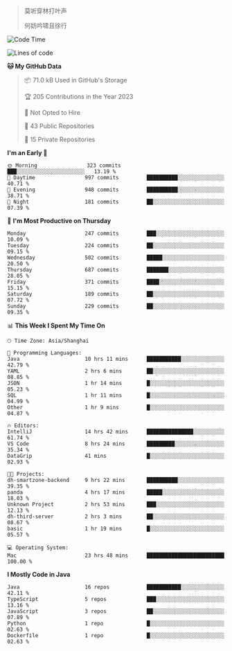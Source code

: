 > 莫听穿林打叶声
> 
> 何妨吟啸且徐行

<!-- ![Github Stats](https://github-readme-stats.vercel.app/api?username=catch6&count_private=true&show_icons=true&theme=gruvbox) -->

<!-- ![Top Langs](https://github-readme-stats.vercel.app/api/top-langs/?username=catch6&layout=compact) -->

<!--START_SECTION:waka-->
![Code Time](http://img.shields.io/badge/Code%20Time-267%20hrs%2028%20mins-blue)

![Lines of code](https://img.shields.io/badge/From%20Hello%20World%20I%27ve%20Written-9.3%20million%20lines%20of%20code-blue)

**🐱 My GitHub Data** 

> 📦 71.0 kB Used in GitHub's Storage 
 > 
> 🏆 205 Contributions in the Year 2023
 > 
> 🚫 Not Opted to Hire
 > 
> 📜 43 Public Repositories 
 > 
> 🔑 15 Private Repositories 
 > 
**I'm an Early 🐤** 

```text
🌞 Morning                323 commits         ███░░░░░░░░░░░░░░░░░░░░░░   13.19 % 
🌆 Daytime                997 commits         ██████████░░░░░░░░░░░░░░░   40.71 % 
🌃 Evening                948 commits         ██████████░░░░░░░░░░░░░░░   38.71 % 
🌙 Night                  181 commits         ██░░░░░░░░░░░░░░░░░░░░░░░   07.39 % 
```
📅 **I'm Most Productive on Thursday** 

```text
Monday                   247 commits         ███░░░░░░░░░░░░░░░░░░░░░░   10.09 % 
Tuesday                  224 commits         ██░░░░░░░░░░░░░░░░░░░░░░░   09.15 % 
Wednesday                502 commits         █████░░░░░░░░░░░░░░░░░░░░   20.50 % 
Thursday                 687 commits         ███████░░░░░░░░░░░░░░░░░░   28.05 % 
Friday                   371 commits         ████░░░░░░░░░░░░░░░░░░░░░   15.15 % 
Saturday                 189 commits         ██░░░░░░░░░░░░░░░░░░░░░░░   07.72 % 
Sunday                   229 commits         ██░░░░░░░░░░░░░░░░░░░░░░░   09.35 % 
```


📊 **This Week I Spent My Time On** 

```text
🕑︎ Time Zone: Asia/Shanghai

💬 Programming Languages: 
Java                     10 hrs 11 mins      ███████████░░░░░░░░░░░░░░   42.79 % 
YAML                     2 hrs 6 mins        ██░░░░░░░░░░░░░░░░░░░░░░░   08.85 % 
JSON                     1 hr 14 mins        █░░░░░░░░░░░░░░░░░░░░░░░░   05.23 % 
SQL                      1 hr 11 mins        █░░░░░░░░░░░░░░░░░░░░░░░░   04.99 % 
Other                    1 hr 9 mins         █░░░░░░░░░░░░░░░░░░░░░░░░   04.87 % 

🔥 Editors: 
IntelliJ                 14 hrs 42 mins      ███████████████░░░░░░░░░░   61.74 % 
VS Code                  8 hrs 24 mins       █████████░░░░░░░░░░░░░░░░   35.34 % 
DataGrip                 41 mins             █░░░░░░░░░░░░░░░░░░░░░░░░   02.93 % 

🐱‍💻 Projects: 
dh-smartzone-backend     9 hrs 22 mins       ██████████░░░░░░░░░░░░░░░   39.35 % 
panda                    4 hrs 17 mins       █████░░░░░░░░░░░░░░░░░░░░   18.03 % 
Unknown Project          2 hrs 53 mins       ███░░░░░░░░░░░░░░░░░░░░░░   12.13 % 
dh-third-server          2 hrs 3 mins        ██░░░░░░░░░░░░░░░░░░░░░░░   08.67 % 
basic                    1 hr 19 mins        █░░░░░░░░░░░░░░░░░░░░░░░░   05.57 % 

💻 Operating System: 
Mac                      23 hrs 48 mins      █████████████████████████   100.00 % 
```

**I Mostly Code in Java** 

```text
Java                     16 repos            ███████████░░░░░░░░░░░░░░   42.11 % 
TypeScript               5 repos             ███░░░░░░░░░░░░░░░░░░░░░░   13.16 % 
JavaScript               3 repos             ██░░░░░░░░░░░░░░░░░░░░░░░   07.89 % 
Python                   1 repo              █░░░░░░░░░░░░░░░░░░░░░░░░   02.63 % 
Dockerfile               1 repo              █░░░░░░░░░░░░░░░░░░░░░░░░   02.63 % 
```




<!--END_SECTION:waka-->
